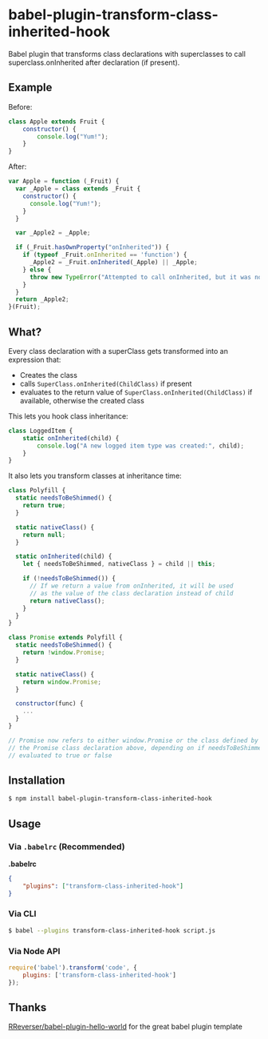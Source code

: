 # babel-plugin-transform-class-inherited-hook

Babel plugin that transforms class declarations with superclasses to call superclass.onInherited after declaration (if present).

## Example

Before:
```javascript
class Apple extends Fruit {
	constructor() {
		console.log("Yum!");
	}
}
```
After:
```javascript
var Apple = function (_Fruit) {
  var _Apple = class extends _Fruit {
    constructor() {
      console.log("Yum!");
    }
  }

  var _Apple2 = _Apple;

  if (_Fruit.hasOwnProperty("onInherited")) {
    if (typeof _Fruit.onInherited == 'function') {
      _Apple2 = _Fruit.onInherited(_Apple) || _Apple;
    } else {
      throw new TypeError("Attempted to call onInherited, but it was not a function");
    }
  }
  return _Apple2;
}(Fruit);
```

## What?

Every class declaration with a superClass gets transformed into an expression that:
* Creates the class
* calls `SuperClass.onInherited(ChildClass)` if present
* evaluates to the return value of `SuperClass.onInherited(ChildClass)` if available, otherwise the created class

This lets you hook class inheritance:
```javascript
class LoggedItem {
	static onInherited(child) {
		console.log("A new logged item type was created:", child);
	}
}
```

It also lets you transform classes at inheritance time:
```javascript
class Polyfill {
  static needsToBeShimmed() {
    return true;
  }

  static nativeClass() {
    return null;
  }

  static onInherited(child) {
    let { needsToBeShimmed, nativeClass } = child || this;

    if (!needsToBeShimmed()) {
      // If we return a value from onInherited, it will be used
      // as the value of the class declaration instead of child
      return nativeClass();
    }
  }
}

class Promise extends Polyfill {
  static needsToBeShimmed() {
    return !window.Promise;
  }

  static nativeClass() {
    return window.Promise;
  }

  constructor(func) {
    ...
  }
}

// Promise now refers to either window.Promise or the class defined by
// the Promise class declaration above, depending on if needsToBeShimmed()
// evaluated to true or false
```

## Installation

```sh
$ npm install babel-plugin-transform-class-inherited-hook
```

## Usage

### Via `.babelrc` (Recommended)

**.babelrc**

```json
{
	"plugins": ["transform-class-inherited-hook"]
}
```

### Via CLI

```sh
$ babel --plugins transform-class-inherited-hook script.js
```

### Via Node API

```javascript
require('babel').transform('code', {
	plugins: ['transform-class-inherited-hook']
});
```

## Thanks

[RReverser/babel-plugin-hello-world](https://github.com/rreverser/babel-plugin-hello-world) for the great babel plugin template
